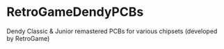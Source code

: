 # RetroGameDendyPCBs
Dendy Classic &amp; Junior remastered PCBs for various chipsets (developed by RetroGame)
